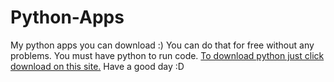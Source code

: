 # Python-Apps
My python apps you can download :)
You can do that for free without any problems.
You must have python to run code.
[To download python just click download on this site.](url)
Have a good day :D
